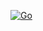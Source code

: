 [![Go](https://github.com/waxdred/Bot_telegram_bybit_copy_trading/releases/badge.svg?branch=main)](https://github.com/waxdred/Bot_telegram_bybit_copy_trading/releases)

